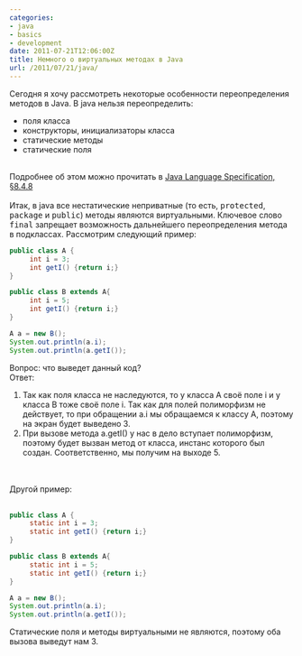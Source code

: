 ```yaml
---
categories:
- java
- basics
- development
date: 2011-07-21T12:06:00Z
title: Немного о виртуальных методах в Java
url: /2011/07/21/java/
---
```


Сегодня я хочу рассмотреть некоторые особенности переопределения методов в Java.  В java нельзя переопределить:   <br />
<ul><li>поля класса</li>
<li>конструкторы, инициализаторы класса</li>
<li>статические методы</li>
<li>статические поля</li>
</ul><br />
Подробнее об этом можно прочитать в <a href="http://java.sun.com/docs/books/jls/third_edition/html/classes.html#228745">Java Language Specification, §8.4.8</a><br />
<br />
Итак, в java все нестатические неприватные (то есть, <tt>protected</tt>, <tt>package</tt> и <tt>public</tt>) методы являются виртуальными. Ключевое слово <tt>final</tt> запрещает возможность дальнейшего переопределения метода в подклассах.  Рассмотрим следующий пример:  

```java
public class A {
     int i = 3;
     int getI() {return i;}
}

public class B extends A{
     int i = 5;
     int getI() {return i;}
}

A a = new B();
System.out.println(a.i);
System.out.println(a.getI());

```

Вопрос: что выведет данный код?<br />
Ответ: <br />
1. Так как поля класса не наследуются, то у класса A своё поле i и у класса B тоже своё поле i. Так как для полей полиморфизм не действует, то при обращении a.i мы обращаемся к классу A, поэтому на экран будет выведено 3.<br />
2. При вызове метода a.getI() у нас в дело вступает полиморфизм, поэтому будет вызван метод от класса, инстанс которого был создан. Соответственно, мы получим на выходе 5.<br />
<br />
<br />
Другой пример:<br />
<br />

```java
public class A {
     static int i = 3;
     static int getI() {return i;} 
}

public class B extends A{
     static int i = 5;
     static int getI() {return i;}
}

A a = new B();
System.out.println(a.i);
System.out.println(a.getI());

```

Статические поля и методы виртуальными не являются, поэтому оба вызова выведут нам 3.

